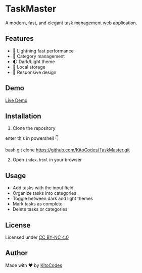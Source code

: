 # TaskMaster

A modern, fast, and elegant task management web application.

## Features
- 🚀 Lightning fast performance
- 🎯 Category management
- 🌓 Dark/Light theme
- 💾 Local storage
- 📱 Responsive design

## Demo
[Live Demo](https://kitocodes.github.io/TaskMaster)

## Installation
1. Clone the repository

enter this in powershell 👇

bash
git clone https://github.com/KitoCodes/TaskMaster.git

2. Open `index.html` in your browser

## Usage
- Add tasks with the input field
- Organize tasks into categories
- Toggle between dark and light themes
- Mark tasks as complete
- Delete tasks or categories

## License
Licensed under [CC BY-NC 4.0](https://creativecommons.org/licenses/by-nc/4.0/)

## Author
Made with ❤️ by [KitoCodes](https://github.com/KitoCodes)
